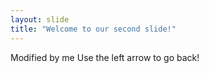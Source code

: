 ```yaml
---
layout: slide
title: "Welcome to our second slide!"
---
```

Modified by me
Use the left arrow to go back!
